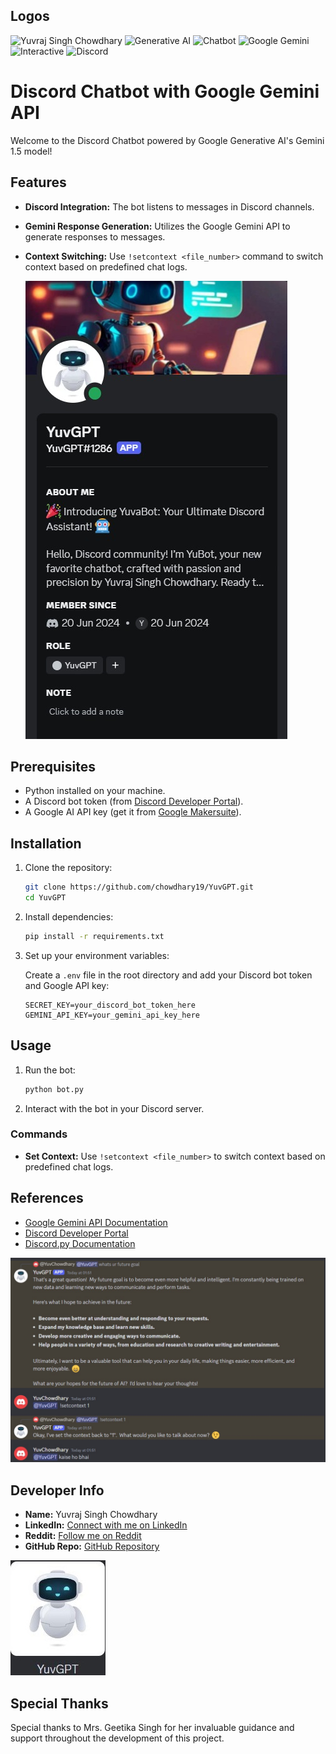 
## Logos
![Yuvraj Singh Chowdhary](https://img.shields.io/badge/Yuvraj%20Singh%20Chowdhary-orange.svg)
![Generative AI](https://img.shields.io/badge/Generative_AI-blue.svg)
![Chatbot](https://img.shields.io/badge/Chatbot-green.svg)
![Google Gemini](https://img.shields.io/badge/Google_Gemini-yellow.svg)
![Interactive](https://img.shields.io/badge/Interactive-purple.svg)
![Discord](https://img.shields.io/badge/Discord-grey.svg)

# Discord Chatbot with Google Gemini API

Welcome to the Discord Chatbot powered by Google Generative AI's Gemini 1.5 model!


## Features

- **Discord Integration:** The bot listens to messages in Discord channels.
- **Gemini Response Generation:** Utilizes the Google Gemini API to generate responses to messages.
- **Context Switching:** Use `!setcontext <file_number>` command to switch context based on predefined chat logs.

  ![Screenshot 1](source/1.jpeg)

## Prerequisites

- Python installed on your machine.
- A Discord bot token (from [Discord Developer Portal](https://discord.com/developers/applications/)).
- A Google AI API key (get it from [Google Makersuite](https://makersuite.google.com/app/apikey)).

## Installation

1. Clone the repository:

   ```bash
   git clone https://github.com/chowdhary19/YuvGPT.git
   cd YuvGPT
   ```

2. Install dependencies:

   ```bash
   pip install -r requirements.txt
   ```

3. Set up your environment variables:
   
   Create a `.env` file in the root directory and add your Discord bot token and Google API key:

   ```plaintext
   SECRET_KEY=your_discord_bot_token_here
   GEMINI_API_KEY=your_gemini_api_key_here
   ```

## Usage

1. Run the bot:

   ```bash
   python bot.py
   ```

2. Interact with the bot in your Discord server.

### Commands

- **Set Context:** Use `!setcontext <file_number>` to switch context based on predefined chat logs.

## References

- [Google Gemini API Documentation](https://ai.google.dev/gemini-api/docs/api-overview)
- [Discord Developer Portal](https://discord.com/developers/applications/)
- [Discord.py Documentation](https://discordpy.readthedocs.io/en/stable/intro.html)




![Screenshot 2](source/2.jpeg)


## Developer Info

- **Name:** Yuvraj Singh Chowdhary
- **LinkedIn:** [Connect with me on LinkedIn](https://www.linkedin.com/in/yuvraj-singh-chowdhary/)
- **Reddit:** [Follow me on Reddit](https://www.reddit.com/user/SuccessfulStrain9533/)
- **GitHub Repo:** [GitHub Repository](https://github.com/chowdhary19/YuvGPT.git)
  
![Screenshot 3](source/3.jpeg)

## Special Thanks

Special thanks to Mrs. Geetika Singh for her invaluable guidance and support throughout the development of this project.

